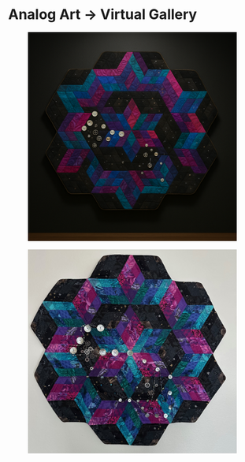 # Analog Art -> Virtual Gallery

<figure><img src=".gitbook/assets/ChatGPT Image Apr 11, 2025, 09_37_02 AM.png" alt=""><figcaption></figcaption></figure>

<figure><img src=".gitbook/assets/starFlow.jpeg" alt=""><figcaption></figcaption></figure>
